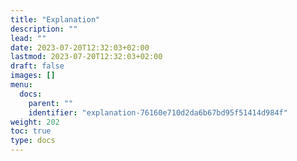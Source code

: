 ```yaml
---
title: "Explanation"
description: ""
lead: ""
date: 2023-07-20T12:32:03+02:00
lastmod: 2023-07-20T12:32:03+02:00
draft: false
images: []
menu:
  docs:
    parent: ""
    identifier: "explanation-76160e710d2da6b67bd95f51414d984f"
weight: 202
toc: true
type: docs
---
```

